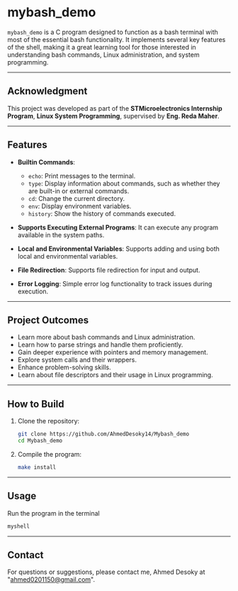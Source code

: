 # mybash_demo

`mybash_demo` is a C program designed to function as a bash terminal with most of the essential bash functionality. It implements several key features of the shell, making it a great learning tool for those interested in understanding bash commands, Linux administration, and system programming.

---

## Acknowledgment

This project was developed as part of the **STMicroelectronics Internship Program**, **Linux System Programming**, supervised by **Eng. Reda Maher**.

---

## Features

- **Builtin Commands**:
  - `echo`: Print messages to the terminal.
  - `type`: Display information about commands, such as whether they are built-in or external commands.
  - `cd`: Change the current directory.
  - `env`: Display environment variables.
  - `history`: Show the history of commands executed.
  
- **Supports Executing External Programs**: It can execute any program available in the system paths.
  
- **Local and Environmental Variables**: Supports adding and using both local and environmental variables.
  
- **File Redirection**: Supports file redirection for input and output.
  
- **Error Logging**: Simple error log functionality to track issues during execution.

---

## Project Outcomes

- Learn more about bash commands and Linux administration.
- Learn how to parse strings and handle them proficiently.
- Gain deeper experience with pointers and memory management.
- Explore system calls and their wrappers.
- Enhance problem-solving skills.
- Learn about file descriptors and their usage in Linux programming.

---

## How to Build

1. Clone the repository:
   ```bash
   git clone https://github.com/AhmedDesoky14/Mybash_demo
   cd Mybash_demo
   ```
2. Compile the program:
   ```bash
   make install
   ```

---

## Usage

Run the program in the terminal

```bash
myshell
```

---

## Contact 

For questions or suggestions, please contact me, Ahmed Desoky at "ahmed0201150@gmail.com".
